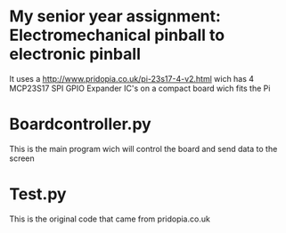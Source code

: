 # My senior year assignment: Electromechanical pinball to electronic pinball

It uses a http://www.pridopia.co.uk/pi-23s17-4-v2.html wich has 4 MCP23S17 SPI GPIO Expander IC's on a compact board wich fits the Pi

# Boardcontroller.py

This is the main program wich will control the board and send data to the screen

# Test.py

This is the original code that came from pridopia.co.uk

